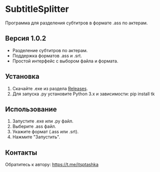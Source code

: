 # SubtitleSplitter

Программа для разделения субтитров в формате .ass по актерам.

## Версия 1.0.2
- Разделение субтитров по актерам.
- Поддержка форматов .ass и .srt.
- Простой интерфейс с выбором файла и формата.

## Установка
1. Скачайте .exe из раздела [Releases](https://github.com/ovnanime/SubtitleSplitter/releases).
2. Для запуска .py установите Python 3.x и зависимости: 
pip install tk

## Использование
1. Запустите .exe или .py файл.
2. Выберите .ass файл.
3. Укажите формат (.ass или .srt).
4. Нажмите "Запустить".

## Контакты
Обратитесь к автору: https://t.me/itsptashka
